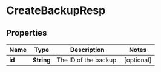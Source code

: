 
# CreateBackupResp

## Properties
Name | Type | Description | Notes
------------ | ------------- | ------------- | -------------
**id** | **String** | The ID of the backup. |  [optional]



